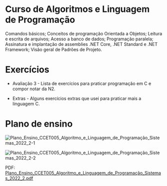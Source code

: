 # Curso de Algoritmos e Linguagem de Programação

Comandos básicos; Conceitos de programação Orientada a Objetos; Leitura e escrita de arquivos;
Acesso a banco de dados; Programação paralela; Assinatura e implantação de assemblies .NET Core,
.NET Standard e .NET Framework; Visão geral de Padrões de Projeto.

# Exercícios

* Avaliação 3 - Lista de exercícios para praticar programação em C e compor notar da N2.

* Extras -  Alguns exercícios extras que usei para praticar mais a linguagem C.

# Plano de ensino

![Plano_Ensino_CCET005_Algoritmo_e_Linguagem_de_Programação_Sistemas_2022_2-1](https://github.com/DayanFA/Sistemas-de-Informacao-UFAC/assets/123272343/efac83cb-d698-4ee7-813c-69bdae6adec6)

![Plano_Ensino_CCET005_Algoritmo_e_Linguagem_de_Programação_Sistemas_2022_2-2](https://github.com/DayanFA/Sistemas-de-Informacao-UFAC/assets/123272343/5f43c2c0-9f4c-4660-b60f-c0800f9a32a8)

PDF: [Plano_Ensino_CCET005_Algoritmo_e_Linguagem_de_Programação_Sistemas_2022_2.pdf](https://github.com/DayanFA/Sistemas-de-Informacao-UFAC/files/11860228/Plano_Ensino_CCET005_Algoritmo_e_Linguagem_de_Programacao_Sistemas_2022_2.pdf)


